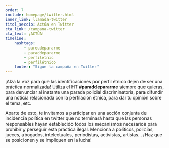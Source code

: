 ```yaml
---
order: 7
include: homepage/twitter.html
inner_link: llamada-twitter
titol_seccio: Actúa en Twitter
cta_link: /campana-twitter
cta_text: ¡ACTÚA!
timeline:
    hashtags:
        - pareudepararme
        - paraddepararme
        - perfilètnic
        - perfilétnico
    footer: "Sigue la campaña en Twitter"
---
```

¡Alza la voz para que las identificaciones por perfil étnico dejen de ser una práctica normalizada! Utiliza el HT **#paraddepararme** siempre que quieras, para denunciar al instante una parada policial discriminatoria, para difundir una noticia relacionada con la perfilación étnica, para dar tu opinión sobre el tema, etc.

Aparte de esto, te invitamos a participar en una acción conjunta de incidencia política en twitter que no terminará hasta que las personas responsables hayan establecido todos los mecanismos necesarios para prohibir y perseguir esta práctica ilegal. Menciona a políticos, policías, jueces, abogados, intelectuales, periodistas, activistas, artistas... ¡Haz que se posicionen y se impliquen en la lucha!
